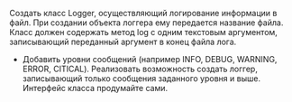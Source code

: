 Создать класс Logger, осуществляющий логирование информации в файл.
При создании объекта логгера ему передается название файла.
Класс должен содержать метод log с одним текстовым аргументом, записывающий переданный аргумент
в конец файла лога.

* Добавить уровни сообщений (например INFO, DEBUG, WARNING, ERROR, CITICAL).
Реализовать возможность создать логгер, записывающий только сообщения заданного уровня и выше.
Интерфейс класса продумайте сами.